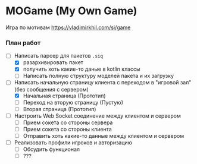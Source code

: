 # MOGame (My Own Game)
Игра по мотивам https://vladimirkhil.com/si/game
### План работ
- [ ] Написать парсер для пакетов `.siq`
    - [X] разархивировать пакет
    - [X] получить хоть какие-то даные в kotlin классы
    - [ ] Написать полную структуру моделей пакета и их загрузку
- [ ] Написать начальную страницу клиента с переходом в "игровой зал" (без сообщения с сервером)
    - [X] Начальная страница (Прототип)
    - [ ] Переход на вторую страницу (Пустую)
    - [ ] Вторая страница (Прототип)
- [ ] Настроить Web Socket соединение между клиентом и сервером
    - [ ] Прием сокета со стороны сервера
    - [ ] Прием сокета со стороны клиента
    - [ ] Отправить хоть какие-то данные между клиентом и сервером
- [ ] Реализовать профили игроков и авторизацию
    - [ ] Обсудить функционал
    - [ ] ???